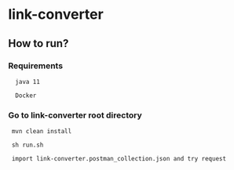 
# link-converter

## How to run?
### Requirements

      java 11
      
      Docker

### Go to link-converter root directory

     mvn clean install
     
     sh run.sh
   
     import link-converter.postman_collection.json and try request
